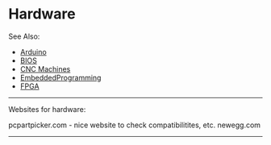 # Hardware

See Also:

 - [Arduino](Arduino.md)
 - [BIOS](BIOS.md)  
 - [CNC Machines](CNC.md)
 - [EmbeddedProgramming](EmbeddedProgramming.md)
 - [FPGA](FPGA.md)

---

Websites for hardware:

pcpartpicker.com - nice website to check compatibilitites, etc.
newegg.com

---
